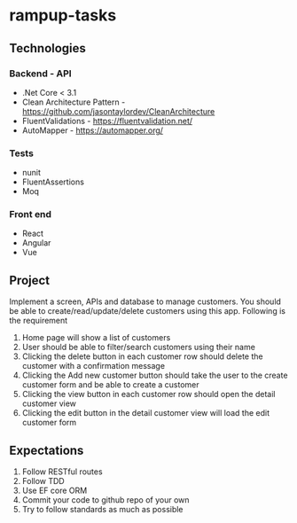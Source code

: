 # rampup-tasks

## Technologies

### Backend - API

- .Net Core < 3.1
- Clean Architecture Pattern - https://github.com/jasontaylordev/CleanArchitecture
- FluentValidations - https://fluentvalidation.net/
- AutoMapper - https://automapper.org/

### Tests

- nunit 
- FluentAssertions
- Moq

### Front end

- React
- Angular 
- Vue

## Project

Implement a screen, APIs and database to manage customers. You should be able to create/read/update/delete customers using this app. Following is the requirement

1. Home page will show a list of customers
2. User should be able to filter/search customers using their name
3. Clicking the delete button in each customer row should delete the customer with a confirmation message
4. Clicking the Add new customer button should take the user to the create customer form and be able to create a customer
5. Clicking the view button in each customer row should open the detail customer view
6. Clicking the edit button in the detail customer view will load the edit customer form

## Expectations

1. Follow RESTful routes
2. Follow TDD
3. Use EF core ORM
4. Commit your code to github repo of your own
5. Try to follow standards as much as possible
